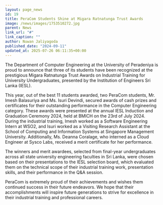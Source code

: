 ```yaml
---
layout: page_news
id: 19
title: PeraCom Students Shine at Migara Ratnatunga Trust Awards
image: /news/images/1753510272.jpg
parent: News
link_url: "#"
link_caption: ""
author: Nuwan Jaliyagoda
published_date: "2024-09-11"
updated_at: 2025-07-26 06:11:35+00:00
---
```


<!-- Automated Update by GitHub Actions -->

<p>The Department of Computer Engineering at the University of Peradeniya is proud to announce that three of its students have been recognized at the prestigious Migara Ratnatunga Trust Awards on Industrial Training for University Undergraduates, presented by the Institution of Engineers Sri Lanka (IESL).</p>
<p>This year, out of the best 11 students awarded, two PeraCom students, Mr. Imesh Balasuriya and Ms. Isuri Devindi, secured awards of cash prizes and certificates for their outstanding performance in the Computer Engineering category. These awards were presented at the annual IESL Induction and Graduation Ceremony 2024, held at BMICH on the 23rd of July 2024. During the industrial training, Imesh worked as a Software Engineering Intern at WSO2, and Isuri worked as a Visiting Research Assistant at the School of Computing and Information Systems at Singapore Management University. Additionally, Ms. Deanna Coralage, who interned as a Cloud Engineer at Sysco Labs, received a merit certificate for her performance.</p>
<p>The winners and merit awardees, selected from final-year undergraduates across all state university engineering faculties in Sri Lanka, were chosen based on their presentations to the IESL selection board, which evaluated them on the technical scope of their industrial training work, presentation skills, and their performance in the Q&amp;A session.</p>
<p>PeraCom is extremely proud of their achievements and wishes them continued success in their future endeavors. We hope that their accomplishments will inspire future generations to strive for excellence in their industrial training and professional careers.</p>
